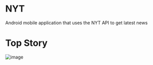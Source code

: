 # NYT 
Android mobile application that uses the NYT API to get latest news

# Top Story
![image](https://user-images.githubusercontent.com/46281757/121297179-97420e80-c8fa-11eb-9b9e-6fcbbb10f49b.jpg)
